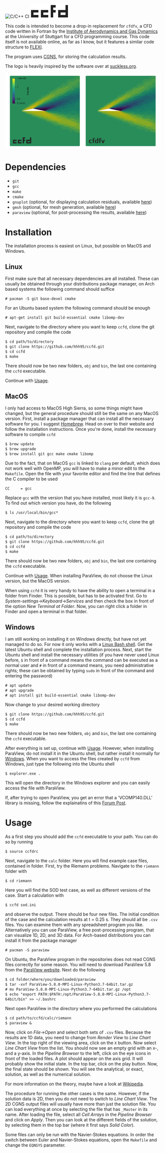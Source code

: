 ![C/C++ CI](https://github.com/hhh95/ccfd/workflows/C/C++%20CI/badge.svg?branch=master)
![](doc/ccfd.png)

This code is intended to become a drop-in replacement for `cfdfv`, a CFD code written in Fortran by the [Institute of Aerodynamics and Gas Dynamics](https://www.iag.uni-stuttgart.de/en/) at the University of Stuttgart for a CFD programming course. This code itself is not available online, as far as I know, but it features a similar code structure to [FLEXI](https://www.flexi-project.org/).

The program uses [CGNS](https://cgns.github.io/), for storing the calculation results.

The logo is heavily inspired by the software over at [suckless.org](https://suckless.org/).

![](doc/comparison.png)

# Dependencies

- `git`
- `gcc`
- `make`
- `cmake`
- `gnuplot` (optional, for displaying calculation residuals, available [here](http://www.gnuplot.info/))
- `gmsh` (optional, for mesh generation, available [here](http://gmsh.info/))
- `paraview` (optional, for post-processing the results, available [here](https://www.paraview.org/))

# Installation

The installation process is easiest on Linux, but possible on MacOS and Windows.

## Linux

First make sure that all necessary dependencies are all installed. These can usually be obtained through your distributions package manager, on Arch based systems the following command should suffice
```
# pacman -S git base-devel cmake
```
For an Ubuntu based system the following command should be enough
```
# apt-get install git build-essential cmake libomp-dev
```

Next, navigate to the directory where you want to keep `ccfd`, clone the git repository and compile the code
```
$ cd path/to/directory
$ git clone https://github.com/hhh95/ccfd.git
$ cd ccfd
$ make
```
There should now be two new folders, `obj` and `bin`, the last one containing the `ccfd` executable.

Continue with [Usage](#usage).

## MacOS

I only had access to MacOS High Sierra, so some things might have changed, but the general procedure should still be the same on any MacOS version. First, install a package manager that can install all the necessary software for you. I suggest [Homebrew](https://brew.sh/). Head on over to their website and follow the installation instructions. Once you're done, install the necessary software to compile `ccfd`
```
$ brew update
$ brew upgrade
$ brew install git gcc make cmake libomp
```
Due to the fact, that on MacOS `gcc` is linked to `clang` per default, which does not work well with OpenMP, you will have to make a minor edit to the `Makefile`. Open the file with your favorite editor and find the line that defines the C compiler to be used
```
CC     = gcc
```
Replace `gcc` with the version that you have installed, most likely it is `gcc-9`. To find out which version you have, do the following
```
$ ls /usr/local/bin/gcc*
```

Next, navigate to the directory where you want to keep `ccfd`, clone the git repository and compile the code
```
$ cd path/to/directory
$ git clone https://github.com/hhh95/ccfd.git
$ cd ccfd
$ make
```
There should now be two new folders, `obj` and `bin`, the last one containing the `ccfd` executable.

Continue with [Usage](#usage). When installing ParaView, do not choose the Linux version, but the MacOS version.

When using `ccfd` it is very handy to have the ability to open a terminal in a folder from Finder. This is possible, but has to be activated first. Go to *System-settings*->*Keyboard*->*Services* and then check the box in front of the option *New Terminal at Folder*. Now, you can right click a folder in Finder and open a terminal in that folder.

## Windows

I am still working on installing it on Windows directly, but have not yet managed to do so. For now it only works with a [Linux Bash shell](https://docs.microsoft.com/en-us/windows/wsl/install-win10). Get the latest Ubuntu shell and complete the installation process. Next, start the Ubuntu shell and install the necessary utilities (if you have never used Linux before, `$` in front of a command means the command can be executed as a normal user and `#` in front of a command means, you need administrative rights; these can be obtained by typing `sudo` in front of the command and entering the password)
```
# apt update
# apt upgrade
# apt install git build-essential cmake libomp-dev
```

Now change to your desired working directory
```
$ git clone https://github.com/hhh95/ccfd.git
$ cd ccfd
$ make
```
There should now be two new folders, `obj` and `bin`, the last one containing the `ccfd` executable.

After everything is set up, continue with [Usage](#usage). However, when installing ParaView, do not install it in the Ubuntu shell, but rather install it normally for [Windows](https://www.paraview.org/download/). When you want to access the files created by `ccfd` from Windows, just type the following into the Ubuntu shell
```
$ explorer.exe .
```
This will open the directory in the Windows explorer and you can easily access the file with ParaView.

If, after trying to open ParaView, you get an error that a 'VCOMP140.DLL' library is missing, follow the explainatins of this [Forum Post](https://answers.microsoft.com/en-us/windows/forum/windows_10-performance/missing-vcomp140dll/afca0b6b-3ced-4e82-8ce8-8734a440d516).

# Usage

As a first step you should add the `ccfd` executable to your path. You can do so by running
```
$ source ccfdrc
```
Next, navigate to the `calc` folder. Here you will find example case files, contained in folder. First, try the Riemann problems. Navigate to the `riemann` folder with
```
$ cd riemann
```
Here you will find the SOD test case, as well as different versions of the case. Start a calculation with
```
$ ccfd sod.ini
```
and observe the output. There should be four new files. The initial condition of the case and the calculation results at t = 0.25 s. They should all be `.csv` files. You can examine them with any spreadsheet program you like. Alternatively you can use ParaView, a free post-processing program, that can visualize 1D, 2D, and 3D data. For Arch-based distributions you can install it from the package manager
```
# pacman -S paraview
```

On Ubuntu, the ParaView program in the repositories does not read CGNS files correctly for some reason. You will need to download ParaView 5.8 from the [ParaView website](https://www.paraview.org/download/). Next do the following
```
$ cd folder/where/you/downloaded/paraview
$ tar -xvf ParaView-5.8.0-MPI-Linux-Python3.7-64bit.tar.gz
# mv ParaView-5.8.0-MPI-Linux-Python3.7-64bit.tar.gz /opt
$ echo "export PATH:$PATH:/opt/ParaView-5.8.0-MPI-Linux-Python3.7-64bit/bin" >> ~/.bashrc
```
Next open ParaView in the directory where you performed the calculations
```
$ cd path/to/ccfd/calc/riemann
$ paraview &
```
Now, click on *File*->*Open* and select both sets of `.csv` files. Because the results are 1D data, you need to change from *Render View* to *Line Chart View*. In the top right of the viewing area, click on the `X` button. Now select *Line Chart View* from the list. You should now see an empty grid with an x-, and a y-axis. In the *Pipeline Browser* to the left, click on the eye icons in front of the loaded files. A plot should appear on the axis grid. It will probably show the initial state. In the top bar, click on the play button. Now, the final state should be shown. You will see the analytical, or exact, solution, as well as the numerical solution.

For more information on the theory, maybe have a look at [Wikipedia](https://en.wikipedia.org/wiki/Sod_shock_tube).

The procedure for running the other cases is the same. However, if the solution data is 2D, then you do not need to switch to *Line Chart View*. The 2D CGNS output files will usually have more than just the solution file. You can load everything at once by selecting the file that has `_Master` in its name. After loading the file, select all *Cell Arrays* in the *Pipeline Browser* and click on *Apply*. Then you can look at the different fields of the solution, by selecting them in the top bar (where it first says *Solid Color*).

Some files can only be run with the Navier-Stokes equations. In order the switch between Euler and Navier-Stokes equations, open the `Makefile` and change the `EQNSYS` parameter.
